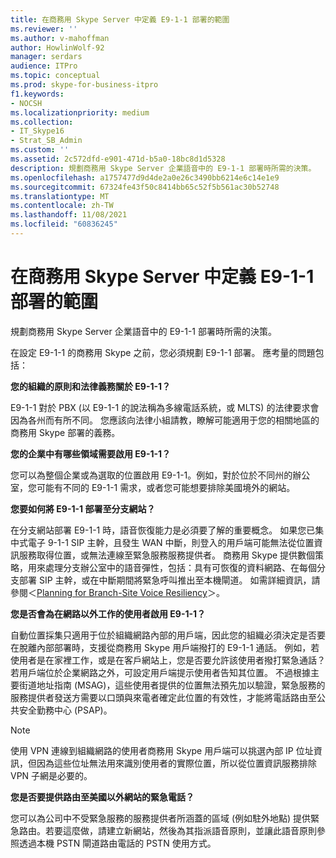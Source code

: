 ```yaml
---
title: 在商務用 Skype Server 中定義 E9-1-1 部署的範圍
ms.reviewer: ''
ms.author: v-mahoffman
author: HowlinWolf-92
manager: serdars
audience: ITPro
ms.topic: conceptual
ms.prod: skype-for-business-itpro
f1.keywords:
- NOCSH
ms.localizationpriority: medium
ms.collection:
- IT_Skype16
- Strat_SB_Admin
ms.custom: ''
ms.assetid: 2c572dfd-e901-471d-b5a0-18bc8d1d5328
description: 規劃商務用 Skype Server 企業語音中的 E9-1-1 部署時所需的決策。
ms.openlocfilehash: a1757477d9d4de2a0e26c3490bb6214e6c14e1e9
ms.sourcegitcommit: 67324fe43f50c8414bb65c52f5b561ac30b52748
ms.translationtype: MT
ms.contentlocale: zh-TW
ms.lasthandoff: 11/08/2021
ms.locfileid: "60836245"
---
```

# <a name="define-the-scope-of-the-e9-1-1-deployment-in-skype-for-business-server"></a>在商務用 Skype Server 中定義 E9-1-1 部署的範圍

規劃商務用 Skype Server 企業語音中的 E9-1-1 部署時所需的決策。

在設定 E9-1-1 的商務用 Skype 之前，您必須規劃 E9-1-1 部署。 應考量的問題包括：

 **您的組織的原則和法律義務關於 E9-1-1？**

 E9-1-1 對於 PBX (以 E9-1-1 的說法稱為多線電話系統，或 MLTS) 的法律要求會因為各州而有所不同。 您應該向法律小組請教，瞭解可能適用于您的相關地區的商務用 Skype 部署的義務。

 **您的企業中有哪些領域需要啟用 E9-1-1？**

 您可以為整個企業或為選取的位置啟用 E9-1-1。例如，對於位於不同州的辦公室，您可能有不同的 E9-1-1 需求，或者您可能想要排除美國境外的網站。

 **您要如何將 E9-1-1 部署至分支網站？**

 在分支網站部署 E9-1-1 時，語音恢復能力是必須要了解的重要概念。 如果您已集中式電子 9-1-1 SIP 主幹，且發生 WAN 中斷，則登入的用戶端可能無法從位置資訊服務取得位置，或無法連線至緊急服務服務提供者。 商務用 Skype 提供數個策略，用來處理分支辦公室中的語音彈性，包括：具有可恢復的資料網路、在每個分支部署 SIP 主幹，或在中斷期間將緊急呼叫推出至本機閘道。 如需詳細資訊，請參閱＜[Planning for Branch-Site Voice Resiliency](/previous-versions/office/lync-server-2013/lync-server-2013-planning-for-branch-site-voice-resiliency)＞。

 **您是否會為在網路以外工作的使用者啟用 E9-1-1？**

 自動位置採集只適用于位於組織網路內部的用戶端，因此您的組織必須決定是否要在脫離內部部署時，支援從商務用 Skype 用戶端撥打的 E9-1-1 通話。 例如，若使用者是在家裡工作，或是在客戶網站上，您是否要允許該使用者撥打緊急通話？ 若用戶端位於企業網路之外，可設定用戶端提示使用者告知其位置。 不過根據主要街道地址指南 (MSAG)，這些使用者提供的位置無法預先加以驗證，緊急服務的服務提供者發送方需要以口頭與來電者確定此位置的有效性，才能將電話路由至公共安全勤務中心 (PSAP)。

> [!NOTE]
> 使用 VPN 連線到組織網路的使用者商務用 Skype 用戶端可以挑選內部 IP 位址資訊，但因為這些位址無法用來識別使用者的實際位置，所以從位置資訊服務排除 VPN 子網是必要的。

 **您是否要提供路由至美國以外網站的緊急電話？**

 您可以為公司中不受緊急服務的服務提供者所涵蓋的區域 (例如駐外地點) 提供緊急路由。若要這麼做，請建立新網站，然後為其指派語音原則，並讓此語音原則參照透過本機 PSTN 閘道路由電話的 PSTN 使用方式。